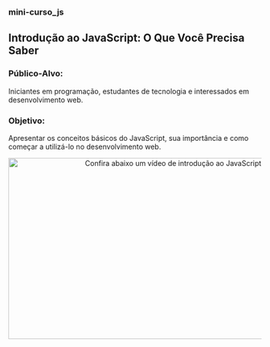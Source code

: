 ### mini-curso_js  
## Introdução ao JavaScript: O Que Você Precisa Saber  
### Público-Alvo: 
Iniciantes em programação, estudantes de tecnologia e interessados em desenvolvimento web.  

### Objetivo: 
Apresentar os conceitos básicos do JavaScript, sua importância e como começar a utilizá-lo no desenvolvimento web.  

<div style="text-align: center;">
    <a href="https://www.youtube.com/watch?v=WRlfwBof66s&list=WL&index=7">
        <img src="https://img.youtube.com/vi/WRlfwBof66s/0.jpg" alt="Confira abaixo um vídeo de introdução ao JavaScript" width="640" height="360">
    </a>
</div>
